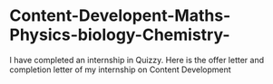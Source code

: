 # Content-Developent-Maths-Physics-biology-Chemistry-
I have completed an internship in Quizzy. Here is the offer letter and completion letter of my internship on Content Development
